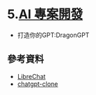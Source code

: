 # 5.[AI 專案開發](AI_Project.md)
  - 打造你的GPT:DragonGPT
## 參考資料
- [LibreChat](LibreChat)
- [chatgpt-clone](https://github.com/xtekky/chatgpt-clone/tree/main)
